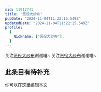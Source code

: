 ```yaml
---
mid: 11912741
title: "恶役大纱布"
pubDate: "2024-11-04T11:22:15.549Z"
updatedDate: "2024-11-04T11:22:15.549Z"
profile:
  {
    Nickname: ["恶役大纱布"],
  }
---
```


关注[恶役大纱布](https://space.bilibili.com/11912741)谢谢喵~ 关注[恶役大纱布](https://space.bilibili.com/11912741)谢谢喵~

## 此条目有待补充
你可以在[这里](https://github.com/Yuhanawa/VTuber.ICU/edit/master/src/content/v/恶役大纱布/index.md)编辑本文
